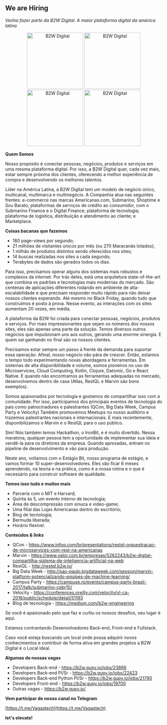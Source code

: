 ## We are Hiring

*Venha fazer parte da B2W Digital. A maior plataforma digital da américa latina*

<p align="center">
  <img src="https://b2wdigital-prod.imgix.net/upload/marcasenumeros/00001656.jpg" alt="B2W Digital" width="180px" />
  <img src="https://b2wdigital-prod.imgix.net/upload/marcasenumeros/00001653.jpg" alt="B2W Digital" width="180px" />
  <img src="https://b2wdigital-prod.imgix.net/upload/marcasenumeros/00001655.jpg" alt="B2W Digital" width="180px" />
  <img src="https://b2wdigital-prod.imgix.net/upload/marcasenumeros/00001654.jpg" alt="B2W Digital" width="180px" />
</p>

**Quem Somos**

Nosso propósito é conectar pessoas, negócios, produtos e serviços em uma mesma plataforma digital. Por isso, a B2W Digital quer, cada vez mais, estar sempre próxima dos clientes, oferecendo a melhor experiência de compra e desenvolvendo os melhores talentos.

Líder na América Latina, a B2W Digital tem um modelo de negócio único, multicanal, multimarca e multinegócio. A Companhia atua nas seguintes frentes: e-commerce nas marcas Americanas.com, Submarino, Shoptime e Sou Barato; plataformas de serviços de crédito ao consumidor, com o Submarino Finance e o Digital Finance; plataforma de tecnologia; plataforma de logística, distribuição e atendimento ao cliente; e Marketplace.


**Coisas bacanas que fazemos**
- 180 page-views por segundo;
- 21 milhões de visitantes únicos por mês (ou 270 Maracanãs lotados);
- 1 milhão de produtos distintos sendo oferecidos nos sites;
- 14 buscas realizadas nos sites a cada segundo;
- Terabytes de dados são gerados todos os dias.


Para isso, precisamos operar alguns dos sistemas mais robustos e complexos da internet. Por trás deles, está uma arquitetura state-of-the-art que combina os padrões e tecnologias mais modernas do mercado. São centenas de aplicações diferentes rodando em ambiente de alta-escalabilidade e que precisam responder muito rápido para não deixar nossos clientes esperando. Até mesmo no Black Friday, quando tudo que construímos é posto à prova. Nesse evento, as interações com os sites aumentam 20 vezes, em média.

A plataforma da B2W foi criada para conectar pessoas, negócios, produtos e serviços. Por mais impressionantes que sejam os números dos nossos sites, eles são apenas uma parte da solução. Temos diversos outros negócios que impulsionam uns aos outros, gerando uma enorme sinergia. E quem sai ganhando no final são os nossos clientes.

Precisamos estar sempre um passo à frente da demanda para suportar essa operação. Afinal, nosso negócio não pára de crescer. Então, estamos o tempo todo experimentando novas abordagens e ferramentas. Em sistemas de alta disponibilidade e volume, somos pioneiros no uso de Microservices, Cloud Computing, Kotlin, Clojure, Datomic, Go e React Native. E quando não encontramos as ferramentas adequadas no mercado, desenvolvemos dentro de casa (Atlas, RestQL e Marvin são bons exemplos).

Somos apaixonados por tecnologia e gostamos de compartilhar isso com a comunidade. Por isso, participamos dos principais eventos de tecnologia do país como patrocinadores e palestrantes (QCon, Big Data Week, Campus Party e Velocity) Também promovemos Meetups no nosso auditório e trazemos palestrantes nacionais e internacionais. E mais recentemente, disponibilizamos o Marvin e o RestQL para o uso público.

Sim! Nós também temos Hackathon, o IronBit, e é muito divertido. Nessa maratona, qualquer pessoa tem a oportunidade de implementar sua ideia e vendê-la para os diretores da empresa. Quando aprovadas, entram no pipeline de desenvolvimento e vão para produção.

Neste ano, voltamos com o Estágio Bit, nosso programa de estágio, e vamos formar 10 super-desenvolvedores. Eles vão ficar 6 meses aprendendo, na teoria e na prática, como é a nossa rotina e o que é necessário para construir software de qualidade. 

**Temos isso tudo e muitos mais**
- Parceria com o MIT e Harvard;
- Quinta às 5, um evento interno de tecnologia;
- Área de descompressão com sinuca e video-game;
- Uma filial das Lojas Americanas dentro do escritório;
- Blog de tecnologia;
- Bermuda liberada;
- Horário flexível.

**Conteúdos & links**
- QCon - https://www.infoq.com/br/presentations/restql-orquestracao-de-microservices-com-rest-na-americanas
- Marvin - https://www.valor.com.br/empresas/5262243/b2w-digital-compartilha-sistema-de-inteligencia-artificial-na-web
- RestQL - http://restql.b2w.io/
- Big Data Week - http://sao-paulo.bigdataweek.com/session/marvin-platform-potencializando-equipes-de-machine-learning/
- Campus Party - https://campuse.ro/events/campus-party-brasil-2017/talk/submarino-cpbr10/
- Velocity - https://conferences.oreilly.com/velocity/vl-ca-2016/public/schedule/detail/51193
- Blog de tecnologia - https://medium.com/b2w-engineering



Se você é apaixonado pelo que faz e curtiu os nossos desafios, seu lugar é aqui.


Estamos contrantando Desenvolvedores Back-end, Front-end e Fullstack.

Caso você esteja buscando um local onde possa adquirir novos conhecimentos e contribuir de forma ativa em grandes projetos a B2W Digital é o Local ideal.
  
**Algumas de nossas vagas**

- Developers Back-end - https://b2w.gupy.io/jobs/23866
- Developers Back-end Pl/Sr - https://b2w.gupy.io/jobs/22423
- Developers Back-end Python Pl/Sr - https://b2w.gupy.io/jobs/21790
- Developers Front-end - https://b2w.gupy.io/jobs/19700
- Outras vagas - https://b2w.gupy.io/

**Vem participar do nosso canal no Telegram**

[https://t.me/Vagastech](https://t.me/Vagastech)

**let's elevate!**
